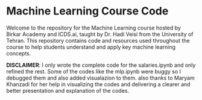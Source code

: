 # Machine Learning Course Code

Welcome to the repository for the Machine Learning course hosted by Birkar Academy and ICDS.ai, taught by Dr. Hadi Veisi from the University of Tehran. This repository contains code and resources used throughout the course to help students understand and apply key machine learning concepts.

**DISCLAIMER**: I only wrote the complete code for the salaries.ipynb and only refined the rest. Some of the codes like the mlp.ipynb were buggy so I debugged them and also added visualazion to them. also thanks to Maryam Khanzadi for her help in visualizing the codes and delivering a clearer and better presentation and explanation of the codes.
